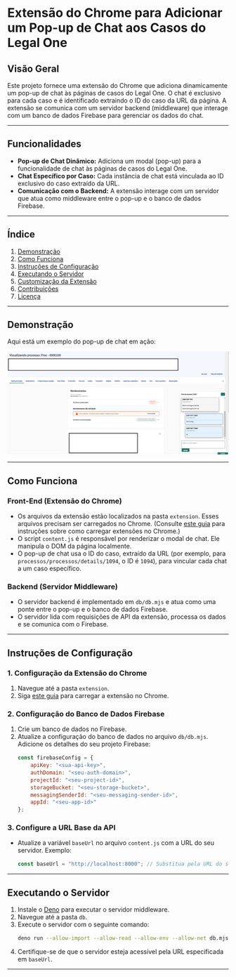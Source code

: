# Extensão do Chrome para Adicionar um Pop-up de Chat aos Casos do Legal One

## Visão Geral
Este projeto fornece uma extensão do Chrome que adiciona dinamicamente um pop-up de chat às páginas de casos do Legal One. O chat é exclusivo para cada caso e é identificado extraindo o ID do caso da URL da página. A extensão se comunica com um servidor backend (middleware) que interage com um banco de dados Firebase para gerenciar os dados do chat.

---

## Funcionalidades
- **Pop-up de Chat Dinâmico:** Adiciona um modal (pop-up) para a funcionalidade de chat às páginas de casos do Legal One.
- **Chat Específico por Caso:** Cada instância de chat está vinculada ao ID exclusivo do caso extraído da URL.
- **Comunicação com o Backend:** A extensão interage com um servidor que atua como middleware entre o pop-up e o banco de dados Firebase.

---

## Índice
1. [Demonstração](#demonstração)
2. [Como Funciona](#como-funciona)
3. [Instruções de Configuração](#instruções-de-configuração)
4. [Executando o Servidor](#executando-o-servidor)
5. [Customização da Extensão](#customização-da-extensão)
6. [Contribuições](#contribuições)
7. [Licença](#licença)

---

## Demonstração
Aqui está um exemplo do pop-up de chat em ação:

![Demonstração do Pop-up de Chat](imgdemo1.png)

---

## Como Funciona
### Front-End (Extensão do Chrome)
- Os arquivos da extensão estão localizados na pasta `extension`. Esses arquivos precisam ser carregados no Chrome. (Consulte [este guia](https://developer.chrome.com/docs/extensions/mv3/getstarted/) para instruções sobre como carregar extensões no Chrome.)
- O script `content.js` é responsável por renderizar o modal de chat. Ele manipula o DOM da página localmente.
- O pop-up de chat usa o ID do caso, extraído da URL (por exemplo, para `processos/processos/details/1094`, o ID é `1094`), para vincular cada chat a um caso específico.

### Backend (Servidor Middleware)
- O servidor backend é implementado em `db/db.mjs` e atua como uma ponte entre o pop-up e o banco de dados Firebase.
- O servidor lida com requisições de API da extensão, processa os dados e se comunica com o Firebase.

---

## Instruções de Configuração
### 1. Configuração da Extensão do Chrome
1. Navegue até a pasta `extension`.
2. Siga [este guia](https://developer.chrome.com/docs/extensions/mv3/getstarted/) para carregar a extensão no Chrome.

### 2. Configuração do Banco de Dados Firebase
1. Crie um banco de dados no Firebase.
2. Atualize a configuração do banco de dados no arquivo `db/db.mjs`. Adicione os detalhes do seu projeto Firebase:
   ```javascript
   const firebaseConfig = {
       apiKey: "<sua-api-key>",
       authDomain: "<seu-auth-domain>",
       projectId: "<seu-project-id>",
       storageBucket: "<seu-storage-bucket>",
       messagingSenderId: "<seu-messaging-sender-id>",
       appId: "<seu-app-id>"
   };
   ```

### 3. Configure a URL Base da API
- Atualize a variável `baseUrl` no arquivo `content.js` com a URL do seu servidor. Exemplo:
   ```javascript
   const baseUrl = "http://localhost:8000"; // Substitua pela URL do seu servidor
   ```

---

## Executando o Servidor
1. Instale o [Deno](https://deno.land/) para executar o servidor middleware.
2. Navegue até a pasta `db`.
3. Execute o servidor com o seguinte comando:
   ```bash
   deno run --allow-import --allow-read --allow-env --allow-net db.mjs
   ```
4. Certifique-se de que o servidor esteja acessível pela URL especificada em `baseUrl`.

---